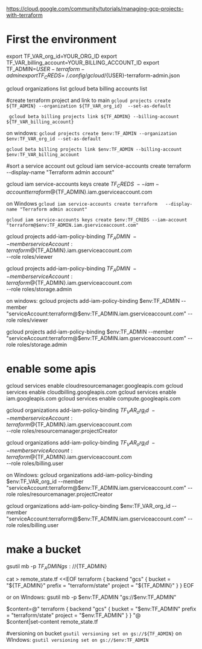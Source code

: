 https://cloud.google.com/community/tutorials/managing-gcp-projects-with-terraform

# First the environment
export TF_VAR_org_id=YOUR_ORG_ID
export TF_VAR_billing_account=YOUR_BILLING_ACCOUNT_ID
export TF_ADMIN=${USER}-terraform-admin
export TF_CREDS=~/.config/gcloud/${USER}-terraform-admin.json

gcloud organizations list
gcloud beta billing accounts list

#create terraform project and link to main
`gcloud projects create ${TF_ADMIN} --organization ${TF_VAR_org_id}  --set-as-default `

` gcloud beta billing projects link ${TF_ADMIN} --billing-account ${TF_VAR_billing_account}`

on windows:
` gcloud projects create $env:TF_ADMIN --organization $env:TF_VAR_org_id --set-as-default `

` gcloud beta billing projects link $env:TF_ADMIN --billing-account $env:TF_VAR_billing_account `

#sort a service account out
gcloud iam service-accounts create terraform \
  --display-name "Terraform admin account"

gcloud iam service-accounts keys create ${TF_CREDS} \
  --iam-account terraform@${TF_ADMIN}.iam.gserviceaccount.com

on Windows
` gcloud iam service-accounts create terraform   --display-name "Terraform admin account" `

`gcloud iam service-accounts keys create $env:TF_CREDS --iam-account "terraform@$env:TF_ADMIN.iam.gserviceaccount.com" `


gcloud projects add-iam-policy-binding ${TF_ADMIN} \
  --member serviceAccount:terraform@${TF_ADMIN}.iam.gserviceaccount.com \
  --role roles/viewer

gcloud projects add-iam-policy-binding ${TF_ADMIN} \
  --member serviceAccount:terraform@${TF_ADMIN}.iam.gserviceaccount.com \
  --role roles/storage.admin

on windows:
  gcloud projects add-iam-policy-binding $env:TF_ADMIN --member "serviceAccount:terraform@$env:TF_ADMIN.iam.gserviceaccount.com" --role roles/viewer

gcloud projects add-iam-policy-binding $env:TF_ADMIN  --member "serviceAccount:terraform@$env:TF_ADMIN.iam.gserviceaccount.com" --role roles/storage.admin

# enable some apis
gcloud services enable cloudresourcemanager.googleapis.com
gcloud services enable cloudbilling.googleapis.com
gcloud services enable iam.googleapis.com
gcloud services enable compute.googleapis.com

gcloud organizations add-iam-policy-binding ${TF_VAR_org_id} \
  --member serviceAccount:terraform@${TF_ADMIN}.iam.gserviceaccount.com \
  --role roles/resourcemanager.projectCreator

gcloud organizations add-iam-policy-binding ${TF_VAR_org_id} \
  --member serviceAccount:terraform@${TF_ADMIN}.iam.gserviceaccount.com \
  --role roles/billing.user

  on Windows:
gcloud organizations add-iam-policy-binding $env:TF_VAR_org_id --member "serviceAccount:terraform@$env:TF_ADMIN.iam.gserviceaccount.com"  --role roles/resourcemanager.projectCreator

gcloud organizations add-iam-policy-binding $env:TF_VAR_org_id --member "serviceAccount:terraform@$env:TF_ADMIN.iam.gserviceaccount.com"  --role roles/billing.user

# make a bucket
gsutil mb -p ${TF_ADMIN} gs://${TF_ADMIN}

cat > remote_state.tf <<EOF
terraform {
 backend "gcs" {
   bucket  = "${TF_ADMIN}"
   prefix  = "terraform/state"
   project = "${TF_ADMIN}"
 }
}
EOF

or on WIndows:
gsutil mb -p $env:TF_ADMIN "gs://$env:TF_ADMIN"

$content=@"
terraform {
    backend "gcs" {
           bucket  = "$env:TF_ADMIN"
           prefix  = "terraform/state"
           project = "$env:TF_ADMIN" 
           }
}
"@           
$content|set-content remote_state.tf


#versioning on bucket
` gsutil versioning set on gs://${TF_ADMIN} `
on WIndows:
`gsutil versioning set on gs://$env:TF_ADMIN `

